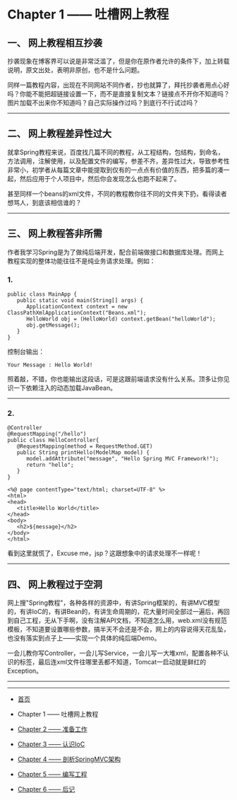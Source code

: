 # Chapter 1 —— 吐槽网上教程

## 一、 网上教程相互抄袭

抄袭现象在博客界可以说是非常泛滥了，但是你在原作者允许的条件下，加上转载说明，原文出处，表明非原创，也不是什么问题。

同样一篇教程内容，出现在不同网站不同作者，抄也就算了，拜托抄袭者用点心好吗？你能不能把超链接设置一下，而不是直接复制文本？链接点不开你不知道吗？图片加载不出来你不知道吗？自己实际操作过吗？到底行不行试过吗？

---
## 二、 网上教程差异性过大

就拿Spring教程来说，百度找几篇不同的教程，从工程结构，包结构，到命名，方法调用，注解使用，以及配置文件的编写，参差不齐，差异性过大，导致参考性非常小，初学者从每篇文章中能提取到仅有的一点点有价值的东西，把多篇的凑一起，然后应用于个人项目中，然后你会发现怎么也跑不起来了。

甚至同样一个beans的xml文件，不同的教程教你往不同的文件夹下扔，看得读者想骂人，到底该相信谁的？

---
## 三、 网上教程答非所需

作者我学习Spring是为了做纯后端开发，配合前端做接口和数据库处理。而网上教程实现的整体功能往往不是纯业务请求处理。例如：

### 1.
```
public class MainApp {
   public static void main(String[] args) {
      ApplicationContext context = new ClassPathXmlApplicationContext("Beans.xml");
      HelloWorld obj = (HelloWorld) context.getBean("helloWorld");
      obj.getMessage();
   }
}
```

控制台输出：
```
Your Message : Hello World!
```

照着敲，不错，你也能输出这段话，可是这跟前端请求没有什么关系。顶多让你见识一下依赖注入的动态加载JavaBean。

---
### 2.
```
@Controller
@RequestMapping("/hello")
public class HelloController{
   @RequestMapping(method = RequestMethod.GET)
   public String printHello(ModelMap model) {
      model.addAttribute("message", "Hello Spring MVC Framework!");
      return "hello";
   }
}
```

```
<%@ page contentType="text/html; charset=UTF-8" %>
<html>
<head>
   <title>Hello World</title>
</head>
<body>
   <h2>${message}</h2>
</body>
</html>
```

看到这里就慌了，Excuse me，jsp？这跟想象中的请求处理不一样呢！

---
## 四、 网上教程过于空洞

网上搜"Spring教程"，各种各样的资源中，有讲Spring框架的，有讲MVC模型的，有讲IoC的，有讲Bean的，有讲生命周期的，花大量时间全部过一遍后，再回到自己工程，无从下手啊，没有注解API文档，不知道怎么用，web.xml没有规范模板，不知道要设置哪些参数，搞半天不会还是不会，网上的内容说得天花乱坠，也没有落实到点子上——实现一个具体的纯后端Demo。

一会儿教你写Controller，一会儿写Service，一会儿写一大堆xml，配置各种不认识的标签，最后连xml文件往哪里丢都不知道，Tomcat一启动就是鲜红的Exception。

---
---

- [首页](README.md)

- Chapter 1 —— 吐槽网上教程

- [Chapter 2 —— 准备工作](Chapter2.md)

- [Chapter 3 —— 认识IoC](Chapter3.md)

- [Chapter 4 —— 剖析SpringMVC架构](Chapter4.md)

- [Chapter 5 —— 编写工程](Chapter5.md)

- [Chapter 6 —— 后记](Chapter6.md)
